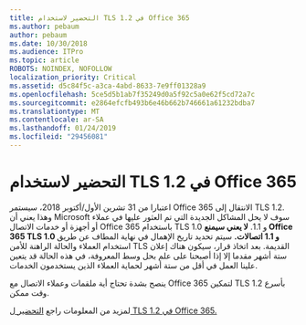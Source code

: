 ```yaml
---
title: التحضير لاستخدام TLS 1.2 في Office 365
ms.author: pebaum
author: pebaum
ms.date: 10/30/2018
ms.audience: ITPro
ms.topic: article
ROBOTS: NOINDEX, NOFOLLOW
localization_priority: Critical
ms.assetid: d5c84f5c-a3ca-4abd-8633-7e9ff01328a9
ms.openlocfilehash: 5ce5d5b1ab7f35249d0a5f92c5a0e62f5cd72a7c
ms.sourcegitcommit: e2864efcfb493b6e46b662b746661a61232bdba7
ms.translationtype: MT
ms.contentlocale: ar-SA
ms.lasthandoff: 01/24/2019
ms.locfileid: "29456081"
---
```

# <a name="prepare-for-use-of-tls-12-in-office-365"></a>التحضير لاستخدام TLS 1.2 في Office 365

اعتبارا من 31 تشرين الأول/أكتوبر 2018، سيستمر Office 365 الانتقال إلى TLS 1.2. وهذا يعني أن Microsoft سوف لا يحل المشاكل الجديدة التي تم العثور عليها في عملاء أو أجهزة أو خدمات الاتصال Office 365 باستخدام TLS 1.0 و 1.1. **لا يعني سيمنع Office 365 TLS 1.0 و 1.1 اتصالات.** سيتم تحديد تاريخ الإهمال في نهاية المطاف عن طريق استخدام العملاء والحالة الراهنة للأمن TLS القديمة. بعد اتخاذ قرار، سيكون هناك إعلان ستة أشهر مقدما إلا إذا أصبحنا على علم بحل وسط المعروفة، في هذه الحالة قد يتعين علينا العمل في أقل من ستة أشهر لحماية العملاء الذين يستخدمون الخدمات. 
  
ينصح بشدة تحتاج أية ملقمات وعملاء الاتصال مع Office 365 لتمكين TLS 1.2 بأسرع وقت ممكن.
  
لمزيد من المعلومات راجع [التحضير ل TLS 1.2 في Office 365.](https://support.microsoft.com/help/4057306/preparing-for-tls-1-2-in-office-365)
  

